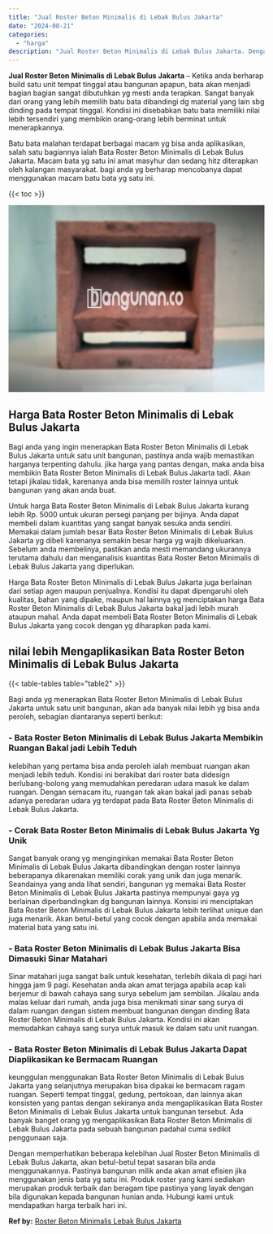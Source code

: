 ```yaml
---
title: "Jual Roster Beton Minimalis di Lebak Bulus Jakarta"
date: "2024-08-21"
categories: 
  - "harga"
description: "Jual Roster Beton Minimalis di Lebak Bulus Jakarta. Dengan memperhatikan beberapa kelebihan Jual Roster Beton Minimalis di Lebak Bulus Jakarta, akan betul-be..."
---
```


**Jual Roster Beton Minimalis di Lebak Bulus Jakarta** – Ketika anda berharap build satu unit tempat tinggal atau bangunan apapun, bata akan menjadi bagian bagian sangat dibutuhkan yg mesti anda terapkan. Sangat banyak dari orang yang lebih memilih batu bata dibandingi dg material yang lain sbg dinding pada tempat tinggal. Kondisi ini disebabkan batu bata memiliki nilai lebih tersendiri yang membikin orang-orang lebih berminat untuk menerapkannya.

Batu bata malahan terdapat berbagai macam yg bisa anda aplikasikan, salah satu bagiannya ialah Bata Roster Beton Minimalis di Lebak Bulus Jakarta. Macam bata yg satu ini amat masyhur dan sedang hitz diterapkan oleh kalangan masyarakat. bagi anda yg berharap mencobanya dapat menggunakan macam batu bata yg satu ini.

{{< toc >}}

![Jual Roster Beton Minimalis di Lebak Bulus Jakarta](/images/bata-roster-minimalis-37.png)

## Harga Bata Roster Beton Minimalis di Lebak Bulus Jakarta

Bagi anda yang ingin menerapkan Bata Roster Beton Minimalis di Lebak Bulus Jakarta untuk satu unit bangunan, pastinya anda wajib memastikan harganya terpenting dahulu. jika harga yang pantas dengan, maka anda bisa membikin Bata Roster Beton Minimalis di Lebak Bulus Jakarta tadi. Akan tetapi jikalau tidak, karenanya anda bisa memilih roster lainnya untuk bangunan yang akan anda buat.

Untuk harga Bata Roster Beton Minimalis di Lebak Bulus Jakarta kurang lebih Rp. 5000 untuk ukuran persegi panjang per bijinya. Anda dapat membeli dalam kuantitas yang sangat banyak sesuka anda sendiri. Memakai dalam jumlah besar Bata Roster Beton Minimalis di Lebak Bulus Jakarta yg dibeli karenanya semakin besar harga yg wajib dikeluarkan. Sebelum anda membelinya, pastikan anda mesti memandang ukurannya terutama dahulu dan menganalisis kuantitas Bata Roster Beton Minimalis di Lebak Bulus Jakarta yang diperlukan.

Harga Bata Roster Beton Minimalis di Lebak Bulus Jakarta juga berlainan dari setiap agen maupun penjualnya. Kondisi itu dapat dipengaruhi oleh kualitas, bahan yang dipake, maupun hal lainnya yg menciptakan harga Bata Roster Beton Minimalis di Lebak Bulus Jakarta bakal jadi lebih murah ataupun mahal. Anda dapat membeli Bata Roster Beton Minimalis di Lebak Bulus Jakarta yang cocok dengan yg diharapkan pada kami.

## nilai lebih Mengaplikasikan Bata Roster Beton Minimalis di Lebak Bulus Jakarta

{{< table-tables table="table2" >}}

Bagi anda yg menerapkan Bata Roster Beton Minimalis di Lebak Bulus Jakarta untuk satu unit bangunan, akan ada banyak nilai lebih yg bisa anda peroleh, sebagian diantaranya seperti berikut:

### \- Bata Roster Beton Minimalis di Lebak Bulus Jakarta Membikin Ruangan Bakal jadi Lebih Teduh

kelebihan yang pertama bisa anda peroleh ialah membuat ruangan akan menjadi lebih teduh. Kondisi ini berakibat dari roster bata didesign berlubang-bolong yang memudahkan peredaran udara masuk ke dalam ruangan. Dengan semacam itu, ruangan tak akan bakal jadi panas sebab adanya peredaran udara yg terdapat pada Bata Roster Beton Minimalis di Lebak Bulus Jakarta.

### \- Corak Bata Roster Beton Minimalis di Lebak Bulus Jakarta Yg Unik

Sangat banyak orang yg menginginkan memakai Bata Roster Beton Minimalis di Lebak Bulus Jakarta dibandingkan dengan roster lainnya beberapanya dikarenakan memiliki corak yang unik dan juga menarik. Seandainya yang anda lihat sendiri, bangunan yg memakai Bata Roster Beton Minimalis di Lebak Bulus Jakarta pastinya mempunyai gaya yg berlainan diperbandingkan dg bangunan lainnya. Konsisi ini menciptakan Bata Roster Beton Minimalis di Lebak Bulus Jakarta lebih terlihat unique dan juga menarik. Akan betul-betul yang cocok dengan apabila anda memakai material bata yang satu ini.

### \- Bata Roster Beton Minimalis di Lebak Bulus Jakarta Bisa Dimasuki Sinar Matahari

Sinar matahari juga sangat baik untuk kesehatan, terlebih dikala di pagi hari hingga jam 9 pagi. Kesehatan anda akan amat terjaga apabila acap kali berjemur di bawah cahaya sang surya sebelum jam sembilan. Jikalau anda malas keluar dari rumah, anda juga bisa menikmati sinar sang surya di dalam ruangan dengan sistem membuat bangunan dengan dinding Bata Roster Beton Minimalis di Lebak Bulus Jakarta. Kondisi ini akan memudahkan cahaya sang surya untuk masuk ke dalam satu unit ruangan.

### \- Bata Roster Beton Minimalis di Lebak Bulus Jakarta Dapat Diaplikasikan ke Bermacam Ruangan

keunggulan menggunakan Bata Roster Beton Minimalis di Lebak Bulus Jakarta yang selanjutnya merupakan bisa dipakai ke bermacam ragam ruangan. Seperti tempat tinggal, gedung, pertokoan, dan lainnya akan konsisten yang pantas dengan sekiranya anda mengaplikasikan Bata Roster Beton Minimalis di Lebak Bulus Jakarta untuk bangunan tersebut. Ada banyak banget orang yg mengaplikasikan Bata Roster Beton Minimalis di Lebak Bulus Jakarta pada sebuah bangunan padahal cuma sedikit penggunaan saja.

Dengan memperhatikan beberapa kelebihan Jual Roster Beton Minimalis di Lebak Bulus Jakarta, akan betul-betul tepat sasaran bila anda menggunakannya. Pastinya bangunan milik anda akan amat efisien jika menggunakan jenis bata yg satu ini. Produk roster yang kami sediakan merupakan produk terbaik dan beragam tipe pastinya yang layak dengan bila digunakan kepada bangunan hunian anda. Hubungi kami untuk mendapatkan harga terbaik hari ini.

**Ref by:** [Roster Beton Minimalis Lebak Bulus Jakarta](https://id.wikipedia.org/wiki/Roster)
